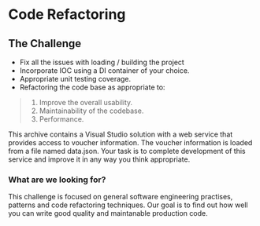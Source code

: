 # Code Refactoring

## The Challenge
* Fix all the issues with loading / building the project
* Incorporate IOC using a DI container of your choice.
* Appropriate unit testing coverage.
* Refactoring the code base as appropriate to:
>1. Improve the overall usability.
>2. Maintainability of the codebase.
>3. Performance.

This archive contains a Visual Studio solution with a web service that provides access to voucher information.  The voucher information is loaded from a file named data.json.  Your task is to complete development of this service and improve it in any way you think appropriate.

### What are we looking for?
This challenge is focused on general software engineering practises, patterns and code refactoring techniques.
Our goal is to find out how well you can write good quality and maintanable production code.
